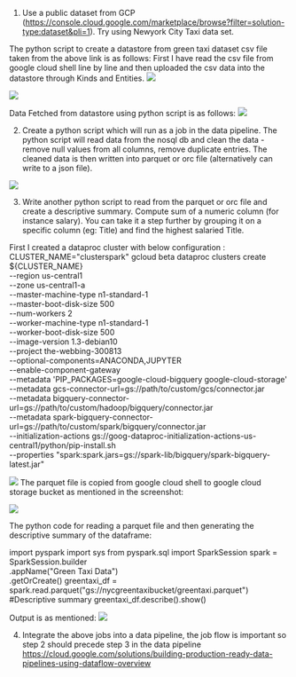 1. Use a public dataset from GCP (https://console.cloud.google.com/marketplace/browse?filter=solution-type:dataset&pli=1). Try using Newyork City Taxi data set.

The python script to create a datastore from green taxi dataset csv file taken from the above link is as follows:
First I have read the csv file from google cloud shell line by line and then uploaded the csv data into the datastore through Kinds and Entities.
![](https://github.com/div150283/TechPathawaysProgramModule1/blob/main/Week%205%20Assignment/Images/csvdatastore.png)

![](https://github.com/div150283/TechPathawaysProgramModule1/blob/main/Week%205%20Assignment/Images/loadingdataindatastore.png)

Data Fetched from datastore using python script is as follows:
![](https://github.com/div150283/TechPathawaysProgramModule1/blob/main/Week%205%20Assignment/Images/fetchingdata.png)

2. Create a python script which will run as a job in the data pipeline. The python script will read data from the nosql db and clean the data - remove null values from all columns, remove duplicate entries. The cleaned data is then written into parquet or orc file (alternatively can write to a json file).

![](https://github.com/div150283/TechPathawaysProgramModule1/blob/main/Week%205%20Assignment/Images/removingNullandDuplicates_createParquet.png)

3. Write another python script to read from the parquet or orc file and create a descriptive summary. Compute sum of a numeric column (for instance salary). You can take it a step further by grouping it on a specific column (eg: Title) and find the highest salaried Title.

First I created a dataproc cluster with below configuration :
CLUSTER_NAME="clusterspark" 
gcloud beta dataproc clusters create ${CLUSTER_NAME} \
--region us-central1 \
--zone us-central1-a  \
--master-machine-type n1-standard-1 \
--master-boot-disk-size 500 \
--num-workers 2  \
--worker-machine-type n1-standard-1  \
--worker-boot-disk-size 500  \
--image-version 1.3-debian10  \
--project the-webbing-300813 \
--optional-components=ANACONDA,JUPYTER  \
--enable-component-gateway \
--metadata 'PIP_PACKAGES=google-cloud-bigquery google-cloud-storage'  \
--metadata gcs-connector-url=gs://path/to/custom/gcs/connector.jar  \
--metadata bigquery-connector-url=gs://path/to/custom/hadoop/bigquery/connector.jar  \
--metadata spark-bigquery-connector-url=gs://path/to/custom/spark/bigquery/connector.jar  \
--initialization-actions gs://goog-dataproc-initialization-actions-us-central1/python/pip-install.sh \
--properties "spark:spark.jars=gs://spark-lib/bigquery/spark-bigquery-latest.jar"

![](https://github.com/div150283/TechPathawaysProgramModule1/blob/main/Week%205%20Assignment/Images/creatingdataproccluster.png)
The parquet file is copied from google cloud shell to google cloud storage bucket as mentioned in the screenshot:

![](https://github.com/div150283/TechPathawaysProgramModule1/blob/main/Week%205%20Assignment/Images/greentaxiparquet.png)

The python code for reading a parquet file and then generating the descriptive summary of the dataframe:

import pyspark
import sys
from pyspark.sql import SparkSession
spark = SparkSession.builder \
.appName("Green Taxi Data") \
.getOrCreate()
greentaxi_df = spark.read.parquet("gs://nycgreentaxibucket/greentaxi.parquet")
#Descriptive summary
greentaxi_df.describe().show()

Output is as mentioned:
![](https://github.com/div150283/TechPathawaysProgramModule1/blob/main/Week%205%20Assignment/Images/outputDescriptiveSummary.png)

4. Integrate the above jobs into a data pipeline, the job flow is important so step 2 should precede step 3 in the data pipeline https://cloud.google.com/solutions/building-production-ready-data-pipelines-using-dataflow-overview
